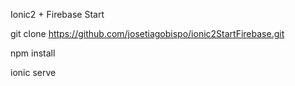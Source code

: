 Ionic2 + Firebase Start 

git clone https://github.com/josetiagobispo/ionic2StartFirebase.git

npm install

ionic serve
